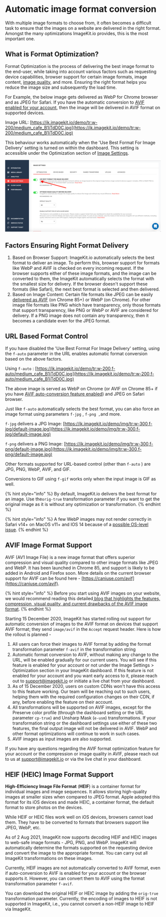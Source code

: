# Automatic image format conversion

With multiple image formats to choose from, it often becomes a difficult task to ensure that the images on a website are delivered in the right format. Amongst the many optimizations ImageKit.io provides, this is the most important one.

## What is Format Optimization?

Format Optimization is the process of delivering the best image format to the end-user, while taking into account various factors such as requesting device capabilities, browser support for certain image formats, image content, [image quality](quality-optimization.md), and more. Ensuring the right format helps you reduce the image size and subsequently the load time.

For Example, the below image gets delivered as WebP for Chrome browser and as JPEG for Safari. If you have the automatic conversion to [AVIF enabled for your account](automatic-image-format-conversion.md#avif-image-format-support), then the image will be delivered in AVIF format on supported devices.

Image URL: [https://ik.imagekit.io/demo/tr:w-200/medium_cafe_B1iTdD0C.jpg](https://ik.imagekit.io/demo/tr:w-200/medium_cafe_B1iTdD0C.jpg)

This behaviour works automatically when the 'Use Best Format For Image Delivery' setting is turned on within the dashboard. This setting is accessible under the Optimization section of [Image Settings](https://imagekit.io/dashboard?redirectTo=settings#settings).

![](../../.gitbook/assets/best-image-format-settings.png)

## Factors Ensuring Right Format Delivery

1. Based on Browser Support: ImageKit.io automatically selects the best format to deliver an image. To perform this, browser support for formats like WebP and AVIF is checked on every incoming request. If the browser supports either of these image formats, and the image can be converted to them, the ImageKit automatically selects the format with the smallest size for delivery. If the browser doesn't support these formats (like Safari), the next best format is selected and then delivered.
2. Based on Image Content: Certain file formats like JPEG can be easily [delivered as AVIF](automatic-image-format-conversion.md#avif-image-format-support) (on Chrome 85+) or WebP (on Chrome). For other image file formats like PNG which have transparency, only those formats that support transparency, like PNG or WebP or AVIF are considered for delivery. If a PNG image does not contain any transparency, then it becomes a candidate even for the JPEG format.

## URL Based Format Control

If you have disabled the 'Use Best Format For Image Delivery' setting, using the `f-auto` parameter in the URL enables automatic format conversion based on the above factors.

Using `f-auto` : [https://ik.imagekit.io/demo/tr:w-200,f-auto/medium_cafe_B1iTdD0C.jpg](https://ik.imagekit.io/demo/tr:w-200,f-auto/medium_cafe_B1iTdD0C.jpg)

The above image is served as WebP on Chrome (or AVIF on Chrome 85+ if you have [AVIF auto-conversion feature enabled](automatic-image-format-conversion.md#avif-image-format-support)) and JPEG on Safari browser.

Just like `f-auto` automatically selects the best format, you can also force an image format using parameters `f-jpg` , `f-png ,`and more.

`f-jpg` delivers a JPG Image: [https://ik.imagekit.io/demo/img/tr:w-300,f-jpg/default-image.jpg](https://ik.imagekit.io/demo/img/tr:w-300,f-jpg/default-image.jpg)

`f-png` delivers a PNG Image: [https://ik.imagekit.io/demo/img/tr:w-300,f-png/default-image.jpg](https://ik.imagekit.io/demo/img/tr:w-300,f-png/default-image.jpg)

Other formats supported for URL-based control (other than `f-auto` ) are JPG, PNG, WebP, AVIF, and GIF.

Conversions to GIF using `f-gif` works only when the input image is GIF as well.

{% hint style="info" %}
By default, ImageKit.io delivers the best format for an image. Use the`orig-true` transformation parameter if you want to get the original image as it is without any optimization or transformation.
{% endhint %}

{% hint style="info" %}
A few WebP images may not render correctly in Safari v14+ on MacOS v11+ and IOS 14 because of a [possible OS-level issue](https://bugs.webkit.org/show_bug.cgi?id=219977).
{% endhint %}

## AVIF Image Format Support

AVIF (AV1 Image File) is a new image format that offers superior compression and visual quality compared to other image formats like JPEG and WebP. It has been launched in Chrome 85, and support is likely to be added in Android and Firefox soon. More details on the current browser support for AVIF can be found here - [https://caniuse.com/avif](https://caniuse.com/avif).

{% hint style="info" %}
Before you start using AVIF images on your website, we would recommend reading this detailed[ blog that highlights the features, compression, visual quality, and current drawbacks of the AVIF image format](https://imagekit.io/blog/automatic-avif-image-optimization-imagekit/).
{% endhint %}

Starting 15 December 2020, ImageKit has started rolling out support for automatic conversion of images to the AVIF format on devices that support AVIF format; they send `image/avif` in the `Accept` request header. Here is how the rollout is planned -

1. All users can force their images to AVIF format by adding the format transformation parameter `f-avif` in the transformation string
2. Automatic format conversion to AVIF, without making any change to the URL, will be enabled gradually for our current users. You will see if this feature is enabled for your account or not under the Image Settings > Optimization section in your ImageKit dashboard. If this feature is not enabled for your account and you want early access to it, please reach out to support@imagekit.io or initiate a live chat from your dashboard.
3. As of 15 December 2020, users on custom CDNs won't have this access to this feature working. Our team will be reaching out to such users, helping them with the required configuration changes on their CDN, if any, before enabling the feature on their account.
4. All transformations will be supported on AVIF images, except for the Preserve color profile (through the dashboard setting or the URL parameter `cp-true`) and Unsharp Mask (`e-usm`) transformations. If your transformation string or the dashboard settings use either of these two features, the final output image will not be delivered in AVIF. WebP and other format optimizations will continue to work in such cases.
5. AVIF images as input images are also supported.

If you have any questions regarding the AVIF format optimization feature for your account or the compression or image quality in AVIF, please reach out to us at support@imagekit.io or via the live chat in your dashboard.

## HEIF (HEIC) Image Format Support

**High-Efficiency Image File Format** (**HEIF**) is a container format for individual images and image sequences. It allows storing high-quality images at smaller sizes when compared to JPEG format. Apple adopted this format for its iOS devices and made HEIC, a container format, the default format to store photos on the devices.

While HEIF or HEIC files work well on iOS devices, browsers cannot load them. They have to be converted to formats that browsers support like JPEG, WebP, etc.

As of 2 Aug 2021, ImageKit now supports decoding HEIF and HEIC images to web-safe image formats - JPG, PNG, and WebP. ImageKit will automatically determine the formats supported on the requesting device and convert the image to the appropriate format. You can carry out all ImageKit transformations on these images.

Currently, HEIF images are not automatically converted to AVIF format, even if auto-conversion to AVIF is enabled for your account or the browser supports it. However, you can convert them to AVIF using the format transformation parameter `f-avif`.

You can download the original HEIF or HEIC image by adding the `orig-true` transformation parameter. Currently, the encoding of images to HEIF is not supported in ImageKit, i.e., you cannot convert a non-HEIF image to HEIF via ImageKit.

